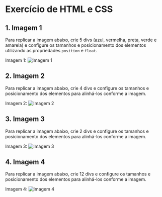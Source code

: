 # Exercício de HTML e CSS

## 1. Imagem 1

Para replicar a imagem abaixo, crie 5 divs (azul, vermelha, preta, verde e amarela) e configure os tamanhos e posicionamento dos elementos utilizando as propriedades `position` e `float`.

Imagem 1:
![Imagem 1](link_para_a_imagem)

## 2. Imagem 2

Para replicar a imagem abaixo, crie 4 divs e configure os tamanhos e posicionamento dos elementos para alinhá-los conforme a imagem.

Imagem 2:
![Imagem 2](link_para_a_imagem)

## 3. Imagem 3

Para replicar a imagem abaixo, crie 2 divs e configure os tamanhos e posicionamento dos elementos para alinhá-los conforme a imagem.

Imagem 3:
![Imagem 3](link_para_a_imagem)

## 4. Imagem 4

Para replicar a imagem abaixo, crie 12 divs e configure os tamanhos e posicionamento dos elementos para alinhá-los conforme a imagem.

Imagem 4:
![Imagem 4](link_para_a_imagem)
